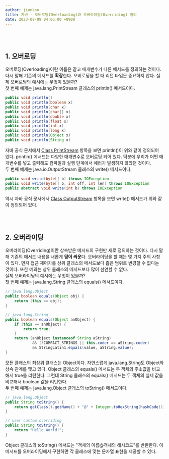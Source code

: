 ```yaml
---
author: jiunkoo
title: 자바 - 오버로딩(Overloading)과 오버라이딩(Overriding) 정리
date: 2023-08-09 04:05:00 +0900
---
```



<br/>
<br/>


## 1. 오버로딩

오버로딩(Overloading)이란 이름은 같고 매개변수가 다른 메서드를 정의하는 것이다. 다시 말해 기존의 메서드를 **확장**한다. 오버로딩을 할 때 리턴 타입은 중요하지 않다. 실제 오버로딩의 예시에는 무엇이 있을까?<br/>
첫 번째 예제는 java.lang.PrintStream 클래스의 println() 메서드이다.<br/>

```java
public void println()
public void println(boolean x)
public void println(char x)
public void println(char[] x)
public void println(double x)
public void println(float x)
public void println(int x)
public void println(long x)
public void println(Object x)
public void println(String x)
```

자바 공식 문서에서 [Class PrintStream](https://docs.oracle.com/en/java/javase/17/docs/api/java.base/java/io/PrintStream.html) 항목을 보면 println()이 위와 같이 정의되어 있다. println() 메서드는 다양한 매개변수로 오버로딩 되어 있다. 덕분에 우리가 어떤 매개변수를 넣고 출력해도 컴파일과 실행 단계에서 에러가 발생하지 않았던 것이다.<br/>
두 번째 예제는 java.io.OutputStream 클래스의 write() 메서드이다.<br/>

```java
public void write(byte[] b) throws IOException
public void write(byte[] b, int off, int len) throws IOException
public abstract void write(int b) throws IOException
```

역시 자바 공식 문서에서 [Class OutputStream](https://docs.oracle.com/en/java/javase/17/docs/api/java.base/java/io/OutputStream.html) 항목을 보면 write() 메서드가 위와 같이 정의되어 있다.<br/>

<br/>
<br/>

## 2. 오버라이딩

오버라이딩(Overriding)이란 상속받은 메서드의 구현만 새로 정의하는 것이다. 다시 말해 기존의 메서드 내용을 새롭게 **덮어 씌운**다. 오버라이딩을 할 때는 몇 가지 주의 사항이 있다. 먼저 접근 제어자를 상위 클래스의 메서드보다 좁은 범위로 변경할 수 없다는 것이다. 또한 예외는 상위 클래스의 메서드보다 많이 선언할 수 없다.<br/>
실제 오버라이딩의 예시에는 무엇이 있을까?<br/>
첫 번째 예제는 java.lang.String 클래스의 equals() 메서드이다.<br/>

```java
// java.lang.Object
public boolean equals(Object obj) {
    return (this == obj);
}

// java.lang.String
public boolean equals(Object anObject) {
    if (this == anObject) {
        return true;
    }
    return (anObject instanceof String aString)
            && (!COMPACT_STRINGS || this.coder == aString.coder)
            && StringLatin1.equals(value, aString.value);
}
```

모든 클래스의 최상위 클래스는 Object이다. 자연스럽게 java.lang.String도 Object와 상속 관계를 맺고 있다. Object 클래스의 equals() 메서드는 두 객체의 주소값을 비교해서 true를 리턴한다. 그런데 String 클래스의 equals() 메서드는 두 객체의 실제 값을 비교해서 boolean 값을 리턴한다.<br/>
두 번째 예제는 java.lang.Object 클래스의 toString() 메서드이다.<br/>

```java
// java.lang.Object
public String toString() {
    return getClass().getName() + "@" + Integer.toHexString(hashCode());
}

// user custom overriding
public String toString() {
    return "Hello World!";
}

```

Object 클래스의 toString() 메서드는 "객체의 이름@객체의 해시코드"를 반환한다. 이 메서드를 오버라이딩해서 구현하면 각 클래스에 맞는 문자열 표현을 제공할 수 있다.<br/>
